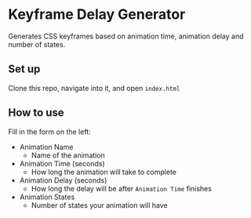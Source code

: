 # Keyframe Delay Generator
Generates CSS keyframes based on animation time, animation delay and number of states.

## Set up
Clone this repo, navigate into it, and open `index.html`

## How to use
Fill in the form on the left:
- Animation Name
  - Name of the animation
- Animation Time (seconds)
  - How long the animation will take to complete
- Animation Delay (seconds)
  - How long the delay will be after `Animation Time` finishes
- Animation States
  - Number of states your animation will have
